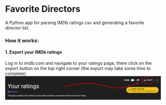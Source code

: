 # Favorite Directors
A Python app for parsing IMDb ratings csv and generating a favorite director list.

### How it works:
#### 1. Export your IMDb ratings
Log in to imdb.com and navigate to your ratings page, there click on the export button on the top right corner (the export may take some time to complete).
![imdb ratings page with circled export button](static/imdb-export.png)

